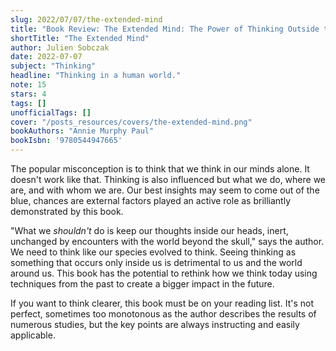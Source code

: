 ```yaml
---
slug: 2022/07/07/the-extended-mind
title: "Book Review: The Extended Mind: The Power of Thinking Outside the Brain"
shortTitle: "The Extended Mind"
author: Julien Sobczak
date: 2022-07-07
subject: "Thinking"
headline: "Thinking in a human world."
note: 15
stars: 4
tags: []
unofficialTags: []
cover: "/posts_resources/covers/the-extended-mind.png"
bookAuthors: "Annie Murphy Paul"
bookIsbn: '9780544947665'
---
```



The popular misconception is to think that we think in our minds alone. It doesn't work like that. Thinking is also influenced but what we do, where we are, and with whom we are. Our best insights may seem to come out of the blue, chances are external factors played an active role as brilliantly demonstrated by this book.

"What we _shouldn't_ do is keep our thoughts inside our heads, inert, unchanged by encounters with the world beyond the skull," says the author. We need to think like our species evolved to think. Seeing thinking as something that occurs only inside us is detrimental to us and the world around us. This book has the potential to rethink how we think today using techniques from the past to create a bigger impact in the future.

If you want to think clearer, this book must be on your reading list. It's not perfect, sometimes too monotonous as the author describes the results of numerous studies, but the key points are always instructing and easily applicable.


